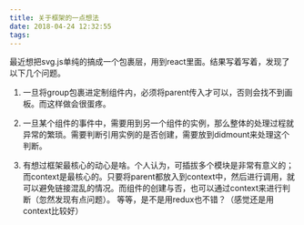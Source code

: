 ```yaml
---
title: 关于框架的一点想法
date: 2018-04-24 12:32:55
tags:
---
```


最近想把svg.js单纯的搞成一个包裹层，用到react里面。结果写着写着，发现了以下几个问题。

1. 一旦将group包裹进定制组件内，必须将parent传入才可以，否则会找不到画板。而这样做会很蛋疼。

2. 一旦某个组件的事件中，需要用到另一个组件的实例，那么整体的处理过程就异常的繁琐。需要判断引用实例的是否创建，需要放到didmount来处理这个判断。

3. 有想过框架最核心的动心是啥。个人认为，可插拔多个模块是非常有意义的；而context是最核心的。只要将parent都放入到context中，然后进行调用，就可以避免链接混乱的情况。而组件的创建与否，也可以通过context来进行判断（忽然发现有点问题）。
等等，是不是用redux也不错？（感觉还是用context比较好）